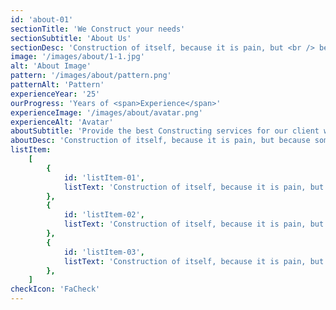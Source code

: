 ```yaml
---
id: 'about-01'
sectionTitle: 'We Construct your needs'
sectionSubtitle: 'About Us'
sectionDesc: 'Construction of itself, because it is pain, but <br /> because some proper style design occur in toil and pain pleasure we have expert team'
image: '/images/about/1-1.jpg'
alt: 'About Image'
pattern: '/images/about/pattern.png'
patternAlt: 'Pattern'
experienceYear: '25'
ourProgress: 'Years of <span>Experience</span>'
experienceImage: '/images/about/avatar.png'
experienceAlt: 'Avatar'
aboutSubtitle: 'Provide the best Constructing services for our client with their satisfaction'
aboutDesc: 'Construction of itself, because it is pain, but because some are proper style design occur in toil and pain pleasure we have a expert team some of the main features..'
listItem:
    [
        {
            id: 'listItem-01',
            listText: 'Construction of itself, because it is pain, but because proper style design occur in toil and pain pleasure',
        },
        {
            id: 'listItem-02',
            listText: 'Construction of itself, because it is pain, but because proper style design occur in toil and pain pleasure',
        },
        {
            id: 'listItem-03',
            listText: 'Construction of itself, because it is pain, but because proper style design occur in toil and pain pleasure',
        },
    ]
checkIcon: 'FaCheck'
---
```

